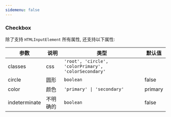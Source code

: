```yaml
---
sidemenu: false
---
```


### Checkbox

除了支持 `HTMLInputElement` 所有属性, 还支持以下属性:

| 参数	|说明	|类型	|默认值
| --- | --- | --- | ---
| classes | css | `'root', 'circle', 'colorPrimary', 'colorSecondary'` |
| circle | 圆形 | `boolean` | false
| color | 颜色 | `'primary' \| 'secondary'` | primary
| indeterminate | 不明确的 | `boolean` | false
